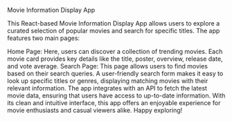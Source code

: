 Movie Information Display App

This React-based Movie Information Display App allows users to explore a curated selection of popular movies and search for specific titles. The app features two main pages:

Home Page: Here, users can discover a collection of trending movies. Each movie card provides key details like the title, poster, overview, release date, and vote average.
Search Page: This page allows users to find movies based on their search queries. A user-friendly search form makes it easy to look up specific titles or genres, displaying matching movies with their relevant information.
The app integrates with an API to fetch the latest movie data, ensuring that users have access to up-to-date information. With its clean and intuitive interface, this app offers an enjoyable experience for movie enthusiasts and casual viewers alike. Happy exploring!
